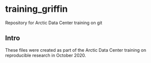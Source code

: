 # training_griffin
Repository for Arctic Data Center training on git

## Intro
These files were created as part of the Arctic Data Center training on reproducible research in October 2020.
